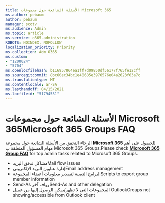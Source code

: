 ```yaml
---
title: الأسئلة الشائعة حول مجموعات Microsoft 365
ms.author: pebaum
author: pebaum
manager: scotv
ms.audience: Admin
ms.topic: article
ms.service: o365-administration
ROBOTS: NOINDEX, NOFOLLOW
localization_priority: Priority
ms.collection: Adm_O365
ms.custom:
- "1200024"
- "5704"
ms.openlocfilehash: b116957864ea1ff7d09850df56177f765fe12cff
ms.sourcegitcommit: 8bc60ec34bc1e40685e3976576e04a2623f63a7c
ms.translationtype: MT
ms.contentlocale: ar-SA
ms.lasthandoff: 04/15/2021
ms.locfileid: "51794531"
---
```

# <a name="microsoft-365-groups-faq"></a><span data-ttu-id="5c839-102">الأسئلة الشائعة حول مجموعات Microsoft 365</span><span class="sxs-lookup"><span data-stu-id="5c839-102">Microsoft 365 Groups FAQ</span></span>

<span data-ttu-id="5c839-103">الرجاء التحقق من الأسئلة الشائعة حول مجموعة **[Microsoft 365](https://aka.ms/M365GroupsFAQ)** للحصول على أهم مهام المسؤول المتعلقة ب Microsoft 365 Groups.</span><span class="sxs-lookup"><span data-stu-id="5c839-103">Please check **[Microsoft 365 Group FAQ](https://aka.ms/M365GroupsFAQ)** for top admin tasks related to Microsoft 365 Groups.</span></span>

- <span data-ttu-id="5c839-104">مشاكل تدفق البريد</span><span class="sxs-lookup"><span data-stu-id="5c839-104">Mail flow issues</span></span>
- <span data-ttu-id="5c839-105">إدارة عناوين البريد الإلكتروني</span><span class="sxs-lookup"><span data-stu-id="5c839-105">Email address management</span></span>
- <span data-ttu-id="5c839-106">البرامج النصية لتصدير معلومات أعضاء المجموعة</span><span class="sxs-lookup"><span data-stu-id="5c839-106">Scripts to export group member information</span></span>
- <span data-ttu-id="5c839-107">Send-As وواف آخر</span><span class="sxs-lookup"><span data-stu-id="5c839-107">Send-As and other delegation</span></span>
- <span data-ttu-id="5c839-108">المجموعات التي لا تظهر/يمكن الوصول إليها من عميل Outlook</span><span class="sxs-lookup"><span data-stu-id="5c839-108">Groups not showing/accessible from Outlook client</span></span>